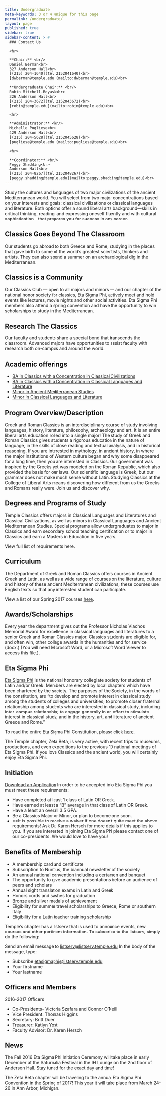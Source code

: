 ```yaml
---
title: Undergraduate
meta-keywords: 3 or 4 unique for this page
permalink: /undergraduate/
layout: page
published: true
sidebar: true
sidebar-content: > #
  ### Contact Us

  <hr>

  **Chair:** <br/>
  Daniel Berman<br> 
  327 Anderson Hall<br>
  [(215) 204-1640](tel:2152041640)<br>
  [dwberman@temple.edu](mailto:dwberman@temple.edu)<br>

  **Undergraduate Chair:** <br/>
  Robin Mitchell-Boyask<br>
  326 Anderson Hall<br>
  [(215) 204-3672](tel:2152043672)<br>
  [robin@temple.edu](mailto:robin@temple.edu)<br>

  <hr>

  **Administrator:** <br/>
  Michelle Pugliese<br>
  429 Anderson Hall<br>
  [(215) 204-5628](tel:2152045628)<br>
  [pugliese@temple.edu](mailto:pugliese@temple.edu)<br>

  <hr>

  **Coordinator:** <br/>
  Peggy Shadding<br>
  Anderson Hall<br>
  [(215) 204-8267](tel:2152048267)<br>
  [peggy.shadding@temple.edu](mailto:peggy.shadding@temple.edu)<br>
---
```


Study the cultures and languages of two major civilizations of the ancient Mediterranean world. You will select from two major concentrations based on your interests and goals: classical civilizations or classical languages and literature. Both options offer a sound liberal arts background—skills in critical thinking, reading, and expressing oneself fluently and with cultural sophistication—that prepares you for success in any career.

## Classics Goes Beyond The Classroom

Our students go abroad to both Greece and Rome, studying in the places that gave birth to some of the world’s greatest scientists, thinkers and artists. They can also spend a  summer on an archaeological dig in the Mediterranean.

## Classics is a Community

Our Classics Club — open to all majors and minors — and our chapter of the national honor society for classics, Eta Sigma Phi, actively meet and hold events like lectures, movie nights and other social activities. Eta Sigma Phi members also attend a spring convention and have the opportunity to win scholarships to study in the Mediterranean.

## Research The Classics

Our faculty and students share a special bond that  transcends the classroom. Advanced majors have  opportunities to assist faculty with research both on-campus and around the world.

## Academic offerings

 - [BA in Classics with a Concentration in Classical Civilizations](http://bulletin.temple.edu/undergraduate/liberal-arts/classics/ba-classics-concentration-classical-civilizations/)
 - [BA in Classics with a Concentration in Classical Languages and Literature](http://bulletin.temple.edu/undergraduate/liberal-arts/classics/ba-classics-concentration-classical-languages-literature/)
 - [Minor in Ancient Mediterranean Studies](http://bulletin.temple.edu/undergraduate/liberal-arts/classics/minor-ancient-mediterranean-studies/)
 - [Minor in Classical Languages and Literature](http://bulletin.temple.edu/undergraduate/liberal-arts/classics/minor-classical-languages-literature/)

## Program Overview/Description

Greek and Roman Classics is an interdisciplinary course of study involving languages, history, literature, philosophy, archaeology and art. It is an entire liberal arts education rolled into a single major! The study of Greek and Roman Classics gives students a rigorous education in the nature of language, in the skills of close reading and textual analysis, and in historical reasoning. If you are interested in mythology, in ancient history, in where the major institutions of Western culture began and why some disappeared for a long time, then you are interested in Classics. Our government was inspired by the Greeks yet was modeled on the Roman Republic, which also provided the basis for our laws. Our scientific language is Greek, but our grammar does not make much sense without Latin. Studying Classics at the College of Liberal Arts means discovering how different from us the Greeks and Romans really were. Join us and discover why.

## Degrees and Programs of Study

Temple Classics offers majors in Classical Languages and Literatures and Classical Civilizations, as well as minors in Classical Languages and Ancient Mediterranean Studies. Special programs allow undergraduates to major in Classics and earn secondary school teaching certification or to major in Classics and earn a Masters in Education in five years.

View full list of requirements [here](http://bulletin.temple.edu/undergraduate/liberal-arts/classics/#text ).

## Curriculum

The Department of Greek and Roman Classics offers courses in Ancient Greek and Latin, as well as a wide range of courses on the literature, culture and history of these ancient Mediterranean civilizations; these courses use English texts so that any interested student can participate.

View a list of our Spring 2017 courses [here](http://www.cla.temple.edu/classics/files/2016/10/Spring-2017-Courses-in-Classics.pdf).

## Awards/Scholarships

Every year the department gives out the Professor Nicholas Vlachos Memorial Award for excellence in classical languages and literatures to a senior Greek and Roman Classics major. Classics students are eligible for, and often win, other college awards in the humanities and for service (docx.) (You will need Microsoft Word, or a Microsoft Word Viewer to access this file.).

## Eta Sigma Phi

[Eta Sigma Phi](http://www.etasigmaphi.org/) is the national honorary collegiate society for students of Latin and/or Greek. Members are elected by local chapters which have been chartered by the society. The purposes of the Society, in the words of the constitution, are “to develop and promote interest in classical study among the students of colleges and universities; to promote closer fraternal relationship among students who are interested in classical study, including inter-campus relationship; to engage generally in an effort to stimulate interest in classical study, and in the history, art, and literature of ancient Greece and Rome.”

To read the entire Eta Sigma Phi Constitution, please click [here](http://www.cla.temple.edu/classics/files/2015/11/Constitution.pdf).

The Temple chapter, Zeta Beta, is very active, with recent trips to museums, productions, and even expeditions to the previous 10 national meetings of Eta Sigma Phi. If you love Classics and the ancient world, you will certainly enjoy Eta Sigma Phi.

## Initiation

[Download an Application](http://www.cla.temple.edu/classics/files/2015/11/Eta-Sigma-Phi-Registration-Form-Fall-2015.pdf)
In order to be accepted into Eta Sigma Phi you must meet these requirements:

- Have completed at least 1 class of Latin OR Greek.
- Have earned at least a “B” average in that class of Latin OR Greek.
- Have a least an overall 3.5 GPA.
- Be a Classics Major or Minor, or plan to become one soon.
- **It is possible to receive a waiver if one doesn’t quite meet the above requirements! Ask Dr. Karen Hersch for more details if this applies to you.
If you are interested in joining Eta Sigma Phi please contact one of our co-presidents. We would love to have you!

## Benefits of Membership

- A membership card and certificate
- Subscription to Nuntius, the biannual newsletter of the society
- An annual national convention including a certamen and banquet
- The opportunity to give academic presentations before an audience of peers and scholars
- Annual sight translation exams in Latin and Greek
- Honors cords and sashes for graduation
- Bronze and silver medals of achievement
- Eligibility for summer travel scholarships to Greece, Rome or southern Italy
- Eligibility for a Latin teacher training scholarship

Temple’s chapter has a listserv that is used to announce events, new courses and other pertinent information. To subscribe to the listserv, simply do the following:

Send an email message to listserv@listserv.temple.edu In the body of the message, type:

- Subscribe etasigmaphi@listserv.temple.edu
- Your firstname
- Your lastname

## Officers and Members

2016-2017 Officers

- Co-Presidents- Victoria Szafara and Connor O’Neill
- Vice President: Thomas Higgins
- Secretary: Britt Duer
- Treasurer: Katlyn Yost
- Faculty Advisor: Dr. Karen Hersch

## News

The Fall 2016 Eta Sigma Phi Initiation Ceremony will take place in early December at the Saturnalia Festival in the IH Lounge on the 2nd floor of Anderson Hall. Stay tuned for the exact day and time!

The Zeta Beta chapter will be traveling to the annual Eta Sigma Phi Convention in the Spring of 2017! This year it will take place from March 24-26 in Ann Arbor, Michigan.
